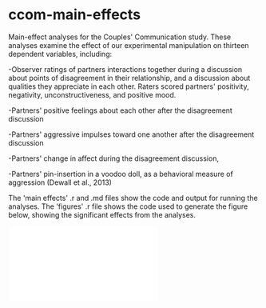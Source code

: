 # ccom-main-effects
Main-effect analyses for the Couples' Communication study. These analyses examine the effect of our experimental manipulation on thirteen dependent variables, including:

-Observer ratings of partners interactions together during a discussion about points of disagreement in their relationship, and a discussion about qualities they appreciate in each other. Raters scored partners' positivity, negativity, unconstructiveness, and positive mood.

-Partners' positive feelings about each other after the disagreement discussion

-Partners' aggressive impulses toward one another after the disagreement discussion

-Partners' change in affect during the disagreement discussion,

-Partners' pin-insertion in a voodoo doll, as a behavioral measure of aggression (Dewall et al., 2013)

The 'main effects' .r and .md files show the code and output for running the analyses. The 'figures' .r file shows the code used to generate the figure below, showing the significant effects from the analyses.

![](main-effects-plot.pdf?raw=true)
